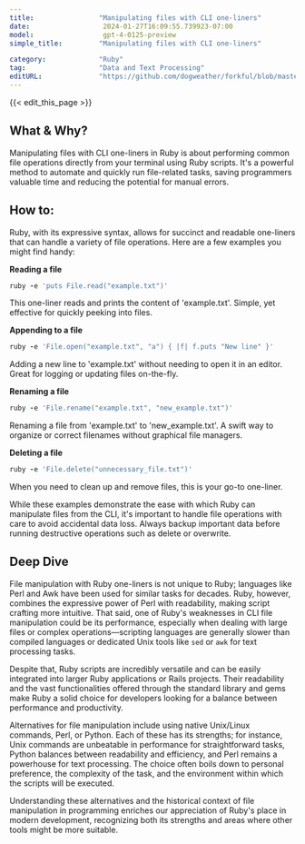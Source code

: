 ```yaml
---
title:                "Manipulating files with CLI one-liners"
date:                  2024-01-27T16:09:55.739923-07:00
model:                 gpt-4-0125-preview
simple_title:         "Manipulating files with CLI one-liners"

category:             "Ruby"
tag:                  "Data and Text Processing"
editURL:              "https://github.com/dogweather/forkful/blob/master/content/en/ruby/manipulating-files-with-cli-one-liners.md"
---
```


{{< edit_this_page >}}

## What & Why?

Manipulating files with CLI one-liners in Ruby is about performing common file operations directly from your terminal using Ruby scripts. It's a powerful method to automate and quickly run file-related tasks, saving programmers valuable time and reducing the potential for manual errors.

## How to:

Ruby, with its expressive syntax, allows for succinct and readable one-liners that can handle a variety of file operations. Here are a few examples you might find handy:

**Reading a file**

```ruby
ruby -e 'puts File.read("example.txt")'
```

This one-liner reads and prints the content of 'example.txt'. Simple, yet effective for quickly peeking into files.

**Appending to a file**

```ruby
ruby -e 'File.open("example.txt", "a") { |f| f.puts "New line" }'
```

Adding a new line to 'example.txt' without needing to open it in an editor. Great for logging or updating files on-the-fly.

**Renaming a file**

```ruby
ruby -e 'File.rename("example.txt", "new_example.txt")'
```

Renaming a file from 'example.txt' to 'new_example.txt'. A swift way to organize or correct filenames without graphical file managers.

**Deleting a file**

```ruby
ruby -e 'File.delete("unnecessary_file.txt")'
```

When you need to clean up and remove files, this is your go-to one-liner.

While these examples demonstrate the ease with which Ruby can manipulate files from the CLI, it's important to handle file operations with care to avoid accidental data loss. Always backup important data before running destructive operations such as delete or overwrite.

## Deep Dive

File manipulation with Ruby one-liners is not unique to Ruby; languages like Perl and Awk have been used for similar tasks for decades. Ruby, however, combines the expressive power of Perl with readability, making script crafting more intuitive. That said, one of Ruby's weaknesses in CLI file manipulation could be its performance, especially when dealing with large files or complex operations—scripting languages are generally slower than compiled languages or dedicated Unix tools like `sed` or `awk` for text processing tasks.

Despite that, Ruby scripts are incredibly versatile and can be easily integrated into larger Ruby applications or Rails projects. Their readability and the vast functionalities offered through the standard library and gems make Ruby a solid choice for developers looking for a balance between performance and productivity.

Alternatives for file manipulation include using native Unix/Linux commands, Perl, or Python. Each of these has its strengths; for instance, Unix commands are unbeatable in performance for straightforward tasks, Python balances between readability and efficiency, and Perl remains a powerhouse for text processing. The choice often boils down to personal preference, the complexity of the task, and the environment within which the scripts will be executed.

Understanding these alternatives and the historical context of file manipulation in programming enriches our appreciation of Ruby's place in modern development, recognizing both its strengths and areas where other tools might be more suitable.
